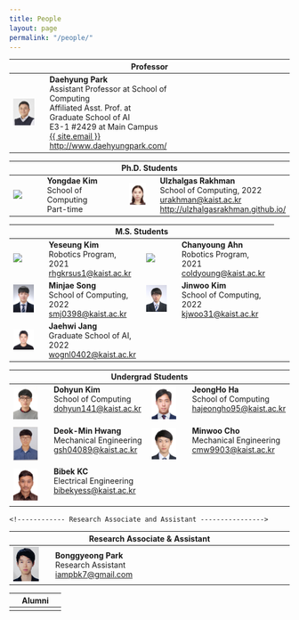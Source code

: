 ```yaml
---
title: People
layout: page
permalink: "/people/"
---
```


<!--
If you want to change the style of the table, please look at the table tags in _sass/_layout.scss.
-->

<!---------------- Professor --------------------->
<table>
<colgroup>
<col width="15%" />
<col width="35%" />
<col width="15%" />
<col width="35%" />
</colgroup>
<thead>
<tr>
<th class="caption" colspan="4">Professor</th>
</tr>
</thead>
<tbody>
<tr>
<td>
    <a href="/assets/people/daehyung_park.jpg" data-lightbox="Daehyung Park" >
      <img style="width: 75%" src="/assets/people/daehyung_park.jpg">
      </a>
</td>
<td>
    <b>Daehyung Park</b><br>
    Assistant Professor at School of Computing<br>
    Affiliated Asst. Prof. at Graduate School of AI<br>
    <i class="fa fa-building" aria-hidden="true"></i> E3-1 #2429 at Main Campus <br>    
    <a href="mailto:{{ site.email}}">
       <i class="fa fa-envelope-o"></i>
       <span class="username">{{ site.email }}</span>
    </a>
    <br>
    <a href="http://www.daehyungpark.com">http://www.daehyungpark.com/</a>
</td>
<td></td>
<td></td>
</tr>
</tbody>
</table>




<!---------------- Ph.D --------------------->
<table>
<colgroup>
<col width="15%" />
<col width="35%" />
<col width="15%" />
<col width="35%" />
</colgroup>
<thead>
<tr>
<th class="caption" colspan="4">Ph.D. Students</th>
</tr>
</thead>
<tbody>

<tr>
<!-- Yongdae Kim -->
<td>
    <a href="/assets/people/noname.jpg" data-lightbox="Yongdae Kim" >
      <img style="width: 75%" src="/assets/people/noname.jpg">
      </a>
</td>
<td>
    <b>Yongdae Kim</b><br>
    School of Computing<br>
    Part-time
    <br>
</td>

<!--Ulzhalgas Rakhman  -->
<td>
    <a href="/assets/people/ulzhalgas_rakhman.png" data-lightbox="Ulzhalgas Rakhman" >
      <img style="width: 75%" src="/assets/people/ulzhalgas_rakhman.png">
      </a>
</td>
<td>
    <b>Ulzhalgas Rakhman</b><br>
    School of Computing, 2022<br> 
    <a href="mailto:urakhman@kaist.ac.kr">
       <i class="fa fa-envelope-o"></i>
       <span class="username">urakhman@kaist.ac.kr</span>
    </a>
    <br>
    <a href="[Personal webpage]">http://ulzhalgasrakhman.github.io/</a>		
</td>

</tr>

</tbody>


<!---------------- M.S. --------------------->
<table>
<colgroup>
<col width="15%" />
<col width="35%" />
<col width="15%" />
<col width="35%" />
</colgroup>
<thead>
<tr>
<th class="caption" colspan="4">M.S. Students</th>
</tr>
</thead>
<tbody>

<tr>
    

<!-- Yeseung Kim -->
<td>
    <a href="/assets/people/yeseung_kim.jpg" data-lightbox="Yeseung Kim" >
      <img style="width: 75%" src="/assets/people/yeseung_kim.jpg">
    </a>
</td>
<td>
    <b>Yeseung Kim</b><br>
    Robotics Program, 2021<br>
    <a href="mailto:rhgkrsus1@kaist.ac.kr">
       <i class="fa fa-envelope-o"></i>
       <span class="username">rhgkrsus1@kaist.ac.kr</span>
    </a>
    <br>
</td>


<!-- Chanyoung Ahn -->
<td>
    <a href="/assets/people/chanyoung_ahn.jpg" data-lightbox="Chanyoung Ahn" >
      <img style="width: 75%" src="/assets/people/chanyoung_ahn.jpg">
    </a>
</td>
<td>
    <b>Chanyoung Ahn</b><br>
    Robotics Program, 2021<br>
    <a href="mailto:coldyoung@kaist.ac.kr">
       <i class="fa fa-envelope-o"></i>
       <span class="username">coldyoung@kaist.ac.kr</span>
    </a>
    <br>
</td>

<td></td>
<td></td>

</tr>
    
    
    
<tr>
<!-- Minjae Song -->
<td>
    <a href="/assets/people/minjae_song.jpg" data-lightbox="Minjae Song" >
      <img style="width: 75%" src="/assets/people/minjae_song.jpg">
    </a>
</td>
<td>
    <b>Minjae Song</b><br>
    School of Computing, 2022<br>
    <a href="mailto:smj0398@kaist.ac.kr">
       <i class="fa fa-envelope-o"></i>
       <span class="username">smj0398@kaist.ac.kr</span>
    </a>
    <br>
</td>

   
<td>
    <a href="/assets/people/jinwoo_kim.jpg" data-lightbox="Jinwoo Kim" >
      <img style="width: 75%" src="/assets/people/jinwoo_kim.jpg">
    </a>
</td>
<td>
    <b>Jinwoo Kim</b><br>
    School of Computing, 2022<br>
    <a href="mailto:kjwoo31@kaist.ac.kr">
       <i class="fa fa-envelope-o"></i>
       <span class="username">kjwoo31@kaist.ac.kr</span>
    </a>
 
</td>
</tr>
<tr>    
<!-- Jaehwi Jang -->
<td>
    <a href="/assets/people/jaehwi_jang.jpg" data-lightbox="Jaehwi Jang" >
      <img style="width: 75%" src="/assets/people/jaehwi_jang.jpg">
    </a>
</td>
<td>
    <b>Jaehwi Jang</b><br>
    Graduate School of AI, 2022<br>
    <a href="mailto:wognl0402@kaist.ac.kr">
       <i class="fa fa-envelope-o"></i>
       <span class="username">wognl0402@kaist.ac.kr</span>
    </a>
    <br>
</td>
</tr>    
</tbody>

<!---------------- Undergrad --------------------->
<table>
<colgroup>
<col width="15%" />
<col width="35%" />
<col width="15%" />
<col width="35%" />
</colgroup>
<thead>
<tr>
<th class="caption" colspan="4">Undergrad Students</th>
</tr>
</thead>
<tbody>
<!--김도현-->
<td>
    <a href="/assets/people/kim_dohyun.jpg" data-lightbox="No name" >
      <img style="width: 75%" src="/assets/people/kim_dohyun.jpg">
      </a>
</td>
<td>
    <b>Dohyun Kim</b><br>
    School of Computing<br>
     <a href="mailto:dohyun141@kaist.ac.kr">
       <i class="fa fa-envelope-o"></i>
       <span class="username">dohyun141@kaist.ac.kr</span>
    </a>
    <br>    
    <br>
</td>
<!--하정호  -->
<td>
    <a href="/assets/people/jeongho_ha.jpg" data-lightbox="No name" >
      <img style="width: 75%" src="/assets/people/jeongho_ha.jpg">
      </a>
</td>
<td>
    <b>JeongHo Ha</b><br>
    School of Computing<br>
     <a href="mailto:hajeongho95@kaist.ac.kr">
       <i class="fa fa-envelope-o"></i>
       <span class="username">hajeongho95@kaist.ac.kr </span>
    </a>
    <br>    
    <br>
</td>
<tr>
<!--황덕민  -->
    <td>
        <a href="/assets/people/deokmin_hwang.jpg" data-lightbox="No name" >
        <img style="width: 75%" src="/assets/people/deokmin_hwang.jpg">
        </a>
    </td>
    <td>
        <b>Deok-Min Hwang</b><br>
        Mechanical Engineering <br>
        <a href="mailto:gsh04089@kaist.ac.kr">
        <i class="fa fa-envelope-o"></i>
        <span class="username">gsh04089@kaist.ac.kr </span>
        </a>
        <br>    
        <br>
    </td>
    <!--Minwoo Cho  -->
    <td>
        <a href="/assets/people/minwoo_cho.jpg" data-lightbox="No name" >
        <img style="width: 75%" src="/assets/people/minwoo_cho.jpg">
        </a>
    </td>
    <td>
        <b>Minwoo Cho</b><br>
        Mechanical Engineering <br>
        <a href="mailto:cmw9903@kaist.ac.kr">
        <i class="fa fa-envelope-o"></i>
        <span class="username">cmw9903@kaist.ac.kr </span>
        </a>
        <br>    
        <br>
    </td>
			
</tr>
<tr>
<!--Minwoo Cho  -->
    <td>
        <a href="/assets/people/bibek_kc.JPG" data-lightbox="No name" >
        <img style="width: 75%" src="/assets/people/bibek_kc.JPG">
        </a>
    </td>
    <td>
        <b>Bibek KC</b><br>
        Electrical Engineering <br>
        <a href="mailto:bibekyess@kaist.ac.kr">
        <i class="fa fa-envelope-o"></i>
        <span class="username">bibekyess@kaist.ac.kr </span>
        </a>
        <br>    
        <br>
    </td>
    <td>
    </td>
    <td>
    </td>
</tr>

</tbody>

<!------------ Research Associate and Assistant ---------------->
<table>
<colgroup>
<col width="15%" />
<col width="35%" />
<col width="15%" />
<col width="35%" />
</colgroup>
<thead>
<tr>
<th class="caption" colspan="4">Research Associate & Assistant</th>
</tr>
</thead>
<tbody>

<tr>

<!-- No name -->
<td>
    <a href="/assets/people/bonggyeong_park.png" data-lightbox=" Bonggyeong Park" >
      <img style="width: 75%" src="/assets/people/bonggyeong_park.png">
      </a>
</td>
<td>
    <b>Bonggyeong Park</b><br>
    Research Assistant<br>
     <a href="mailto:iampbk7@gmail.com">
       <i class="fa fa-envelope-o"></i>
       <span class="username">iampbk7@gmail.com</span>
    </a>
    <br>
</td>


</tr>

</tbody>

    <!------------ Research Associate and Assistant ---------------->
<table>
<colgroup>
<col width="15%" />
<col width="35%" />
<col width="15%" />
<col width="35%" />
</colgroup>
<thead>
<tr>
<th class="caption" colspan="4">Alumni</th>
</tr>
</thead>
<tbody>

<tr>


<!--  -->
<td>
</td>
<td>
</td>



</tr>

</tbody>

<!---------------- Alum. --------------------->

</table>
